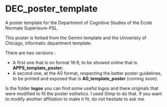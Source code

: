 # DEC_poster_template
A poster template for the Department of Cognitive Studies of the Ecole Normale Supérieure-PSL.

This poster is forked from the Gemini template and the Univeristy of Chicago, informatic department template. 

There are two versions :
- A first one that is on format 16:9, to be showed online that is **APPS_template_poster**;
- A second one, at the A0 format, respecting the better poster guidelines, to be printed and exposed that is **A0_template_poster** (coming soon).

Is the folder **logos** you can find some useful logos and there originals that were modified to fit the poster esthetics. I used *Gimp* to do that. If you want to modify another affiliation to make it fit, do not hesitate to ask me. 
